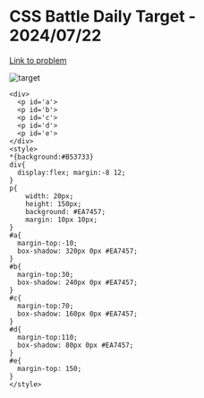 # CSS Battle Daily Target - 2024/07/22

[Link to problem](https://cssbattle.dev/play/Xn5t4qDbfBvqHiOTRxa8)

![target](https://firebasestorage.googleapis.com/v0/b/cssbattleapp.appspot.com/o/user%2Fummd3POvEDfFyeFvVdOMG3OOrwE2%2Ftargets%2Ftarget_WDIDQzO.png?alt=media)

```
<div>
  <p id='a'>
  <p id='b'>
  <p id='c'>
  <p id='d'>
  <p id='e'>
</div>
<style>
*{background:#B53733}
div{
  display:flex; margin:-8 12;
}
p{
    width: 20px;
    height: 150px;
    background: #EA7457;
    margin: 10px 10px;
}
#a{
  margin-top:-10;
  box-shadow: 320px 0px #EA7457;
}
#b{
  margin-top:30;
  box-shadow: 240px 0px #EA7457;
}
#c{
  margin-top:70;
  box-shadow: 160px 0px #EA7457;
}
#d{
  margin-top:110;
  box-shadow: 80px 0px #EA7457;
}
#e{
  margin-top: 150;
}
</style>
```
